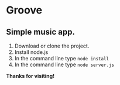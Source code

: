 # Groove
## Simple music app.
1. Download or clone the project.
2. Install node.js
3. In the command line type `node install`
4. In the command line type `node server.js`

**Thanks for visiting!**
